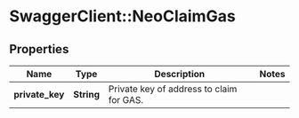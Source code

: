 # SwaggerClient::NeoClaimGas

## Properties
Name | Type | Description | Notes
------------ | ------------- | ------------- | -------------
**private_key** | **String** | Private key of address to claim for GAS. | 

